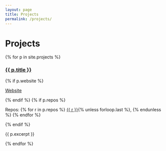 ```yaml
---
layout: page
title: Projects
permalink: /projects/
---
```


# Projects

<div class="cards">
{% for p in site.projects %}
  <div class="card">
    <h3><a href="{{ p.url | relative_url }}">{{ p.title }}</a></h3>
    {% if p.website %}
      <p><a href="{{ p.website }}" target="_blank" rel="noopener">Website</a></p>
    {% endif %}
    {% if p.repos %}
      <p>Repos:
      {% for r in p.repos %}
        <a href="{{ r }}" target="_blank" rel="noopener">{{ r }}</a>{% unless forloop.last %}, {% endunless %}
      {% endfor %}
      </p>
    {% endif %}
    <p>{{ p.excerpt }}</p>
  </div>
{% endfor %}
</div>

